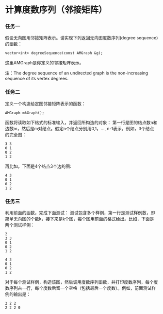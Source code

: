 # 计算度数序列（邻接矩阵）

### 任务一
假设无向图用邻接矩阵表示。请实现下列返回无向图度数序列(degree sequence)的函数：
```
vector<int> degreeSequence(const AMGraph &g);
```
这里AMGraph是你定义的邻接矩阵表示。

注：The degree sequence of an undirected graph is the non-increasing sequence of its vertex degrees. 
### 任务二

定义一个构造给定图邻接矩阵表示的函数：
```
AMGraph mkGraph();
```
函数将读取如下格式的标准输入，并返回所构造的对象：
第一行是图的结点数n和边数m，然后是m对结点。假定n个结点分别用0,1，..., n-1表示。例如，3个结点的完全图：
```
3 3
0 1
0 2
1 2
```
再比如，下面是4个结点3个边的图:
```
4 3
0 1
0 2
1 2
```

### 任务三
利用前面的函数，完成下面测试：
测试包含多个样例，第一行是测试样例数，即简单无向图的个数k，接下来是k个图，每个图用前面的格式给出。比如，下面是两个测试样例：

```
2
3 3
0 1
0 2
1 2

4 3
0 1
0 2
1 2
```
对于每个测试样例，构造该图，然后调用度数序列函数，并打印度数序列，每个度数序列占一行，每个度数后留一个空格（包括最后一个度数）。例如，前面测试样例的输出是：
```
2 2 2 
2 2 2 0 
```

